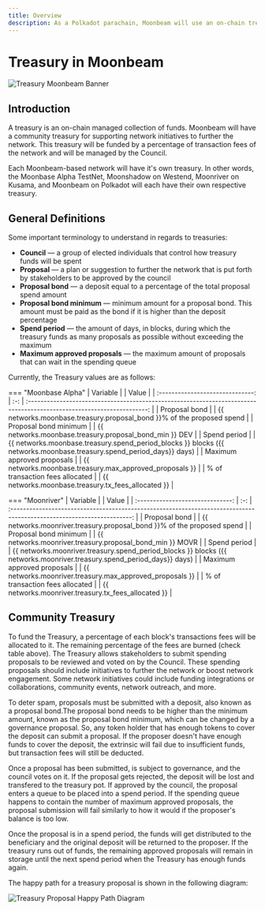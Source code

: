 ```yaml
---
title: Overview
description: As a Polkadot parachain, Moonbeam will use an on-chain treasury controlled by council members, that allows for stakeholders to submit proposals to further the network.
---
```


# Treasury in Moonbeam

![Treasury Moonbeam Banner](/images/treasury/treasury-overview-banner.png)

## Introduction

A treasury is an on-chain managed collection of funds. Moonbeam will have a community treasury for supporting network initiatives to further the network. This treasury will be funded by a percentage of transaction fees of the network and will be managed by the Council.

Each Moonbeam-based network will have it's own treasury. In other words, the Moonbase Alpha TestNet, Moonshadow on Westend, Moonriver on Kusama, and Moonbeam on Polkadot will each have their own respective treasury. 

## General Definitions

Some important terminology to understand in regards to treasuries:

- **Council** — a group of elected individuals that control how treasury funds will be spent
- **Proposal** — a plan or suggestion to further the network that is put forth by stakeholders to be approved by the council
- **Proposal bond** — a deposit equal to a percentage of the total proposal spend amount
- **Proposal bond minimum** — minimum amount for a proposal bond. This amount must be paid as the bond if it is higher than the deposit percentage
- **Spend period** — the amount of days, in blocks, during which the treasury funds as many proposals as possible without exceeding the maximum
- **Maximum approved proposals** — the maximum amount of proposals that can wait in the spending queue

Currently, the Treasury values are as follows:

=== "Moonbase Alpha"
    |             Variable             |     |                                                             Value                                                      |
    | :------------------------------: | :-: | :--------------------------------------------------------------------------------------------------------------------: |
    |           Proposal bond          |     |                            {{ networks.moonbase.treasury.proposal_bond }}% of the proposed spend                       |
    |       Proposal bond minimum      |     |                                  {{ networks.moonbase.treasury.proposal_bond_min }} DEV                              |
    |           Spend period           |     |  {{ networks.moonbase.treasury.spend_period_blocks }} blocks ({{ networks.moonbase.treasury.spend_period_days}} days)  |
    |     Maximum approved proposals   |     |                                  {{ networks.moonbase.treasury.max_approved_proposals }}                               |
    |     % of transaction fees allocated   |     |                                  {{ networks.moonbase.treasury.tx_fees_allocated }}                               |

=== "Moonriver"
    |             Variable             |     |                                                             Value                                                      |
    | :------------------------------: | :-: | :--------------------------------------------------------------------------------------------------------------------: |
    |           Proposal bond          |     |                            {{ networks.moonriver.treasury.proposal_bond }}% of the proposed spend                       |
    |       Proposal bond minimum      |     |                                  {{ networks.moonriver.treasury.proposal_bond_min }} MOVR                              |
    |           Spend period           |     |  {{ networks.moonriver.treasury.spend_period_blocks }} blocks ({{ networks.moonriver.treasury.spend_period_days}} days)  |
    |     Maximum approved proposals   |     |                                  {{ networks.moonriver.treasury.max_approved_proposals }}                               |
     |     % of transaction fees allocated   |     |                                  {{ networks.moonriver.treasury.tx_fees_allocated }}                               |

## Community Treasury

To fund the Treasury, a percentage of each block's transactions fees will be allocated to it. The remaining percentage of the fees are burned (check table above). The Treasury allows stakeholders to submit spending proposals to be reviewed and voted on by the Council. These spending proposals should include initiatives to further the network or boost network engagement. Some network initiatives could include funding integrations or collaborations, community events, network outreach, and more. 

To deter spam, proposals must be submitted with a deposit, also known as a proposal bond.The proposal bond needs to be higher than the minimum amount, known as the proposal bond minimum, which can be changed by a governance proposal. So, any token holder that has enough tokens to cover the deposit can submit a proposal. If the proposer doesn't have enough funds to cover the deposit, the extrinsic will fail due to insufficient funds, but transaction fees will still be deducted. 

Once a proposal has been submitted, is subject to governance, and the council votes on it. If the proposal gets rejected, the deposit will be lost and transfered to the treasury pot. If approved by the council, the proposal enters a queue to be placed into a spend period. If the spending queue happens to contain the number of maximum approved proposals, the proposal submission will fail similarly to how it would if the proposer's balance is too low.

Once the proposal is in a spend period, the funds will get distributed to the beneficiary and the original deposit will be returned to the proposer. If the treasury runs out of funds, the remaining approved proposals will remain in storage until the next spend period when the Treasury has enough funds again.

The happy path for a treasury proposal is shown in the following diagram:

![Treasury Proposal Happy Path Diagram](/images/treasury/treasury-proposal-roadmap.png)
